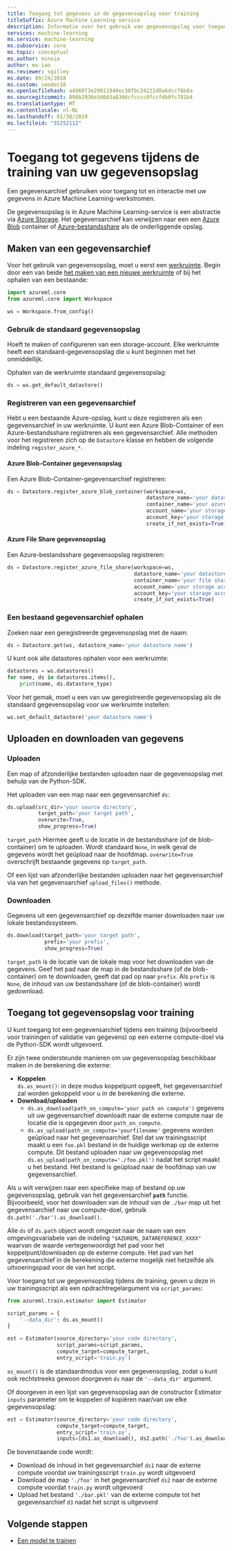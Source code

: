 ```yaml
---
title: Toegang tot gegevens in de gegevensopslag voor training
titleSuffix: Azure Machine Learning service
description: Informatie over het gebruik van gegevensopslag voor toegang tot gegevensopslag tijdens de training met Azure Machine Learning-service
services: machine-learning
ms.service: machine-learning
ms.subservice: core
ms.topic: conceptual
ms.author: minxia
author: mx-iao
ms.reviewer: sgilley
ms.date: 09/24/2018
ms.custom: seodec18
ms.openlocfilehash: a4960f3e29011948ec30fbc24222d8a6dccf6b8a
ms.sourcegitcommit: 898b2936e3d6d3a8366cfcccc0fccfdb0fc781b4
ms.translationtype: MT
ms.contentlocale: nl-NL
ms.lasthandoff: 01/30/2019
ms.locfileid: "55252112"
---
```

# <a name="access-data-during-training-from-your-datastores"></a>Toegang tot gegevens tijdens de training van uw gegevensopslag
Een gegevensarchief gebruiken voor toegang tot en interactie met uw gegevens in Azure Machine Learning-werkstromen.

De gegevensopslag is in Azure Machine Learning-service is een abstractie via [Azure Storage](https://docs.microsoft.com/azure/storage/common/storage-introduction). Het gegevensarchief kan verwijzen naar een een [Azure Blob](https://docs.microsoft.com/azure/storage/blobs/storage-blobs-introduction) container of [Azure-bestandsshare](https://docs.microsoft.com/azure/storage/files/storage-files-introduction) als de onderliggende opslag. 

## <a name="create-a-datastore"></a>Maken van een gegevensarchief
Voor het gebruik van gegevensopslag, moet u eerst een [werkruimte](concept-azure-machine-learning-architecture.md#workspace). Begin door een van beide [het maken van een nieuwe werkruimte](quickstart-create-workspace-with-python.md) of bij het ophalen van een bestaande:

```Python
import azureml.core
from azureml.core import Workspace

ws = Workspace.from_config()
```

### <a name="use-the-default-datastore"></a>Gebruik de standaard gegevensopslag
Hoeft te maken of configureren van een storage-account.  Elke werkruimte heeft een standaard-gegevensopslag die u kunt beginnen met het onmiddellijk.

Ophalen van de werkruimte standaard gegevensopslag:
```Python
ds = ws.get_default_datastore()
```

### <a name="register-a-datastore"></a>Registreren van een gegevensarchief
Hebt u een bestaande Azure-opslag, kunt u deze registreren als een gegevensarchief in uw werkruimte. U kunt een Azure Blob-Container of een Azure-bestandsshare registreren als een gegevensarchief. Alle methoden voor het registreren zich op de `Datastore` klasse en hebben de volgende indeling `register_azure_*`.

#### <a name="azure-blob-container-datastore"></a>Azure Blob-Container gegevensopslag
Een Azure Blob-Container-gegevensarchief registreren:

```Python
ds = Datastore.register_azure_blob_container(workspace=ws, 
                                             datastore_name='your datastore name', 
                                             container_name='your azure blob container name',
                                             account_name='your storage account name', 
                                             account_key='your storage account key',
                                             create_if_not_exists=True)
```

#### <a name="azure-file-share-datastore"></a>Azure File Share gegevensopslag
Een Azure-bestandsshare gegevensopslag registreren:

```Python
ds = Datastore.register_azure_file_share(workspace=ws, 
                                         datastore_name='your datastore name', 
                                         container_name='your file share name',
                                         account_name='your storage account name', 
                                         account_key='your storage account key',
                                         create_if_not_exists=True)
```

### <a name="get-an-existing-datastore"></a>Een bestaand gegevensarchief ophalen
Zoeken naar een geregistreerde gegevensopslag met de naam:
```Python
ds = Datastore.get(ws, datastore_name='your datastore name')
```

U kunt ook alle datastores ophalen voor een werkruimte:
```Python
datastores = ws.datastores()
for name, ds in datastores.items(),
    print(name, ds.datastore_type)
```

Voor het gemak, moet u een van uw geregistreerde gegevensopslag als de standaard gegevensopslag voor uw werkruimte instellen:
```Python
ws.set_default_datastore('your datastore name')
```

## <a name="upload-and-download-data"></a>Uploaden en downloaden van gegevens
### <a name="upload"></a>Uploaden
Een map of afzonderlijke bestanden uploaden naar de gegevensopslag met behulp van de Python-SDK.

Het uploaden van een map naar een gegevensarchief `ds`:
```Python
ds.upload(src_dir='your source directory',
          target_path='your target path',
          overwrite=True,
          show_progress=True)
```
`target_path` Hiermee geeft u de locatie in de bestandsshare (of de blob-container) om te uploaden. Wordt standaard `None`, in welk geval de gegevens wordt het geüpload naar de hoofdmap. `overwrite=True` overschrijft bestaande gegevens op `target_path`.

Of een lijst van afzonderlijke bestanden uploaden naar het gegevensarchief via van het gegevensarchief `upload_files()` methode.

### <a name="download"></a>Downloaden
Gegevens uit een gegevensarchief op dezelfde manier downloaden naar uw lokale bestandssysteem.

```Python
ds.download(target_path='your target path',
            prefix='your prefix',
            show_progress=True)
```
`target_path` is de locatie van de lokale map voor het downloaden van de gegevens. Geef het pad naar de map in de bestandsshare (of de blob-container) om te downloaden, geeft dat pad op naar `prefix`. Als `prefix` is `None`, de inhoud van uw bestandsshare (of de blob-container) wordt gedownload.

## <a name="access-datastores-for-training"></a>Toegang tot gegevensopslag voor training
U kunt toegang tot een gegevensarchief tijdens een training (bijvoorbeeld voor trainingen of validatie van gegevens) op een externe compute-doel via de Python-SDK wordt uitgevoerd. 

Er zijn twee ondersteunde manieren om uw gegevensopslag beschikbaar maken in de berekening die externe:
* **Koppelen**  
`ds.as_mount()`: in deze modus koppelpunt opgeeft, het gegevensarchief zal worden gekoppeld voor u in de berekening die externe. 
* **Download/uploaden**  
    * `ds.as_download(path_on_compute='your path on compute')` gegevens uit uw gegevensarchief downloadt naar de externe compute naar de locatie die is opgegeven door `path_on_compute`.
    * `ds.as_upload(path_on_compute='yourfilename'` gegevens worden geüpload naar het gegevensarchief.  Stel dat uw trainingsscript maakt u een `foo.pkl` bestand in de huidige werkmap op de externe compute. Dit bestand uploaden naar uw gegevensopslag met `ds.as_upload(path_on_compute='./foo.pkl')` nadat het script maakt u het bestand. Het bestand is geüpload naar de hoofdmap van uw gegevensarchief.
    
Als u wilt verwijzen naar een specifieke map of bestand op uw gegevensopslag, gebruik van het gegevensarchief **`path`** functie. Bijvoorbeeld, voor het downloaden van de inhoud van de `./bar` map uit het gegevensarchief naar uw compute-doel, gebruik `ds.path('./bar').as_download()`.

Alle `ds` of `ds.path` object wordt omgezet naar de naam van een omgevingsvariabele van de indeling `"$AZUREML_DATAREFERENCE_XXXX"` waarvan de waarde vertegenwoordigt het pad voor het koppelpunt/downloaden op de externe compute. Het pad van het gegevensarchief in de berekening die externe mogelijk niet hetzelfde als uitvoeringspad voor de van het script.

Voor toegang tot uw gegevensopslag tijdens de training, geven u deze in uw trainingsscript als een opdrachtregelargument via `script_params`:

```Python
from azureml.train.estimator import Estimator

script_params = {
    '--data_dir': ds.as_mount()
}

est = Estimator(source_directory='your code directory',
                script_params=script_params,
                compute_target=compute_target,
                entry_script='train.py')
```
`as_mount()` is de standaardmodus voor een gegevensopslag, zodat u kunt ook rechtstreeks gewoon doorgeven `ds` naar de `'--data_dir'` argument.

Of doorgeven in een lijst van gegevensopslag aan de constructor Estimator `inputs` parameter om te koppelen of kopiëren naar/van uw elke gegevensopslag:

```Python
est = Estimator(source_directory='your code directory',
                compute_target=compute_target,
                entry_script='train.py',
                inputs=[ds1.as_download(), ds2.path('./foo').as_download(), ds3.as_upload(path_on_compute='./bar.pkl')])
```
De bovenstaande code wordt:
* Download de inhoud in het gegevensarchief `ds1` naar de externe compute voordat uw trainingsscript `train.py` wordt uitgevoerd
* Download de map `'./foo'` in het gegevensarchief `ds2` naar de externe compute voordat `train.py` wordt uitgevoerd
* Upload het bestand `'./bar.pkl'` van de externe compute tot het gegevensarchief `d3` nadat het script is uitgevoerd

## <a name="next-steps"></a>Volgende stappen
* [Een model te trainen](how-to-train-ml-models.md)
